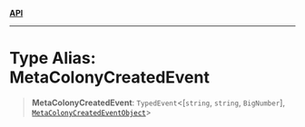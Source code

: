 [**API**](../../../README.md)

***

# Type Alias: MetaColonyCreatedEvent

> **MetaColonyCreatedEvent**: `TypedEvent`\<\[`string`, `string`, `BigNumber`\], [`MetaColonyCreatedEventObject`](../interfaces/MetaColonyCreatedEventObject.md)\>
